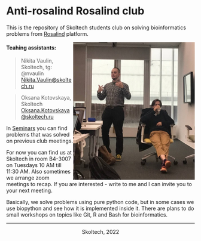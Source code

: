 

# Anti-rosalind Rosalind club

This is the repository of Skoltech students club on solving bioinformatics problems from [Rosalind](https://rosalind.info/problems/locations/) platform.

<a href="Here we are"><img src="/TAs.jpg" align="right" height="368.8" width="325" ></a>

#### Teahing assistants:

> Nikita Vaulin, Skoltech, tg: @nvaulin <br />
> Nikita.Vaulin@skoltech.ru

> Oksana Kotovskaya, Skoltech <br />
> Oksana.Kotovskaya@skoltech.ru

In [Seminars](https://github.com/ombystoma-young/rosalind-club/tree/main/Seminars) you can find problems that was solved on previous club meetings.  

For now you can find us at Skoltech in room B4-3007 on Tuesdays 10 AM till 11:30 AM. Also sometimes we arrange zoom meetings to recap. If you are interested - write to me and I can invite you to your next meeting. 

Basically, we solve problems using pure python code, but in some cases we use biopython and see how it is implemented inside it. There are plans to do small workshops on topics like Git, R and Bash for bioinformatics.

---
<div align="center">Skoltech, 2022</div>
